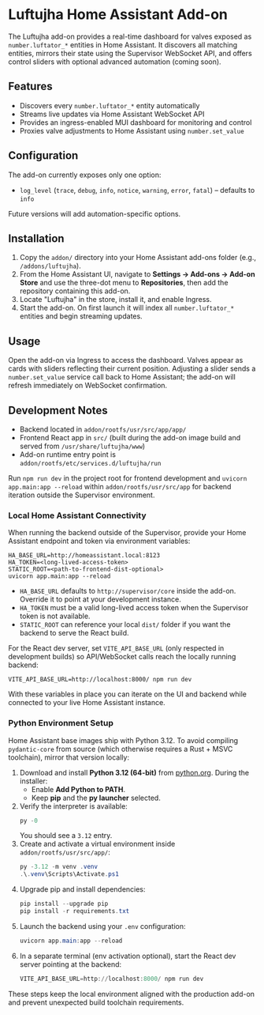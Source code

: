 # Luftujha Home Assistant Add-on

The Luftujha add-on provides a real-time dashboard for valves exposed as `number.luftator_*` entities in Home Assistant. It discovers all matching entities, mirrors their state using the Supervisor WebSocket API, and offers control sliders with optional advanced automation (coming soon).

## Features

- Discovers every `number.luftator_*` entity automatically
- Streams live updates via Home Assistant WebSocket API
- Provides an ingress-enabled MUI dashboard for monitoring and control
- Proxies valve adjustments to Home Assistant using `number.set_value`

## Configuration

The add-on currently exposes only one option:

- `log_level` (`trace`, `debug`, `info`, `notice`, `warning`, `error`, `fatal`) – defaults to `info`

Future versions will add automation-specific options.

## Installation

1. Copy the `addon/` directory into your Home Assistant add-ons folder (e.g., `/addons/luftujha`).
2. From the Home Assistant UI, navigate to **Settings → Add-ons → Add-on Store** and use the three-dot menu to **Repositories**, then add the repository containing this add-on.
3. Locate "Luftujha" in the store, install it, and enable Ingress.
4. Start the add-on. On first launch it will index all `number.luftator_*` entities and begin streaming updates.

## Usage

Open the add-on via Ingress to access the dashboard. Valves appear as cards with sliders reflecting their current position. Adjusting a slider sends a `number.set_value` service call back to Home Assistant; the add-on will refresh immediately on WebSocket confirmation.

## Development Notes

- Backend located in `addon/rootfs/usr/src/app/app/`
- Frontend React app in `src/` (built during the add-on image build and served from `/usr/share/luftujha/www`)
- Add-on runtime entry point is `addon/rootfs/etc/services.d/luftujha/run`

Run `npm run dev` in the project root for frontend development and `uvicorn app.main:app --reload` within `addon/rootfs/usr/src/app` for backend iteration outside the Supervisor environment.

### Local Home Assistant Connectivity

When running the backend outside of the Supervisor, provide your Home Assistant endpoint and token via environment variables:

```
HA_BASE_URL=http://homeassistant.local:8123
HA_TOKEN=<long-lived-access-token>
STATIC_ROOT=<path-to-frontend-dist-optional>
uvicorn app.main:app --reload
```

- `HA_BASE_URL` defaults to `http://supervisor/core` inside the add-on. Override it to point at your development instance.
- `HA_TOKEN` must be a valid long-lived access token when the Supervisor token is not available.
- `STATIC_ROOT` can reference your local `dist/` folder if you want the backend to serve the React build.

For the React dev server, set `VITE_API_BASE_URL` (only respected in development builds) so API/WebSocket calls reach the locally running backend:

```
VITE_API_BASE_URL=http://localhost:8000/ npm run dev
```

With these variables in place you can iterate on the UI and backend while connected to your live Home Assistant instance.

### Python Environment Setup

Home Assistant base images ship with Python 3.12. To avoid compiling `pydantic-core` from source (which otherwise requires a Rust + MSVC toolchain), mirror that version locally:

1. Download and install **Python 3.12 (64-bit)** from [python.org](https://www.python.org/downloads/release/python-3128/). During the installer:
   - Enable **Add Python to PATH**.
   - Keep **pip** and the **py launcher** selected.
2. Verify the interpreter is available:
   ```powershell
   py -0
   ```
   You should see a `3.12` entry.
3. Create and activate a virtual environment inside `addon/rootfs/usr/src/app/`:
   ```powershell
   py -3.12 -m venv .venv
   .\.venv\Scripts\Activate.ps1
   ```
4. Upgrade pip and install dependencies:
   ```powershell
   pip install --upgrade pip
   pip install -r requirements.txt
   ```
5. Launch the backend using your `.env` configuration:
   ```powershell
   uvicorn app.main:app --reload
   ```
6. In a separate terminal (env activation optional), start the React dev server pointing at the backend:
   ```powershell
   VITE_API_BASE_URL=http://localhost:8000/ npm run dev
   ```

These steps keep the local environment aligned with the production add-on and prevent unexpected build toolchain requirements.
